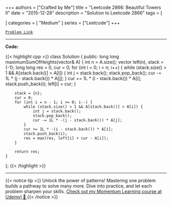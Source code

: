 
+++
authors = ["Crafted by Me"]
title = "Leetcode 2866: Beautiful Towers II"
date = "2015-12-28"
description = "Solution to Leetcode 2866"
tags = [
    
]
categories = [
    "Medium"
]
series = ["Leetcode"]
+++



[`Problem Link`](https://leetcode.com/problems/beautiful-towers-ii/description/)

---

**Code:**

{{< highlight cpp >}}
class Solution {
public:
    long long maximumSumOfHeights(vector<int>& A) {
        int n = A.size();
        vector<long long> left(n), stack = {-1};
        long long res = 0, cur = 0;
        for (int i = 0; i < n; i++) {
            while (stack.size() > 1 && A[stack.back()] > A[i]) {
                int j = stack.back();
                stack.pop_back();
                cur -= 1L * (j - stack.back()) * A[j];
            }
            cur += 1L * (i - stack.back()) * A[i];
            stack.push_back(i);
            left[i] = cur;
        }

        stack = {n};
        cur = 0;
        for (int i = n - 1; i >= 0; i--) {
            while (stack.size() > 1 && A[stack.back()] > A[i]) {
                int j = stack.back();
                stack.pop_back();
                cur -= 1L * -(j - stack.back()) * A[j];
            }
            cur += 1L * -(i - stack.back()) * A[i];
            stack.push_back(i);
            res = max(res, left[i] + cur - A[i]);
        }

        return res;
    }
};
{{< /highlight >}}


---


{{< notice tip >}}
Unlock the power of patterns! Mastering one problem builds a pathway to solve many more. Dive into practice, and let each problem sharpen your skills. [Check out my Momentum Learning course at Udemy! 🚀 ](https://www.udemy.com/course/algorithms-and-data-structures-in-cpp/)
{{< /notice >}}

